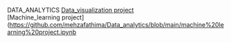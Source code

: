 DATA_ANALYTICS
 [Data_visualization project](https://github.com/mehzafathima/Data_analytics/blob/main/datavisualization.ipynb)\
 [Machine_learning project](https://github.com/mehzafathima/Data_analytics/blob/main/machine%20learning%20project.ipynb

